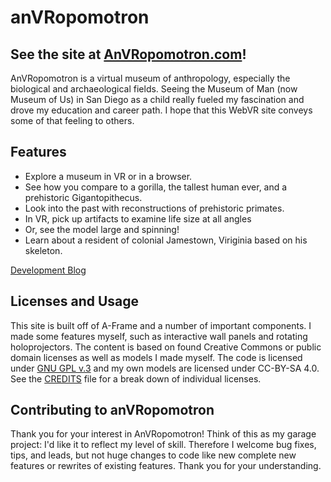 # anVRopomotron
## See the site at [AnVRopomotron.com](https://www.anvropomotron.com)!

AnVRopomotron is a virtual museum of anthropology, especially the biological and archaeological fields. Seeing the Museum of Man (now Museum of Us) in San Diego as a child really fueled my fascination and drove my education and career path. I hope that this WebVR site conveys some of that feeling to others.

## Features
* Explore a museum in VR or in a browser.
* See how you compare to a gorilla, the tallest human ever, and a prehistoric Gigantopithecus.
* Look into the past with reconstructions of prehistoric primates.
* In VR, pick up artifacts to examine life size at all angles
* Or, see the model large and spinning!
* Learn about a resident of colonial Jamestown, Viriginia based on his skeleton.

[Development Blog](https://keithcchan.com/tag/anvropomotron)

## Licenses and Usage
This site is built off of A-Frame and a number of important components. I made some features myself, such as interactive wall panels and rotating holoprojectors. The content is based on found Creative Commons or public domain licenses as well as models I made myself. The code is licensed under [GNU GPL v.3](LICENSE.md) and my own models are licensed under CC-BY-SA 4.0. See the [CREDITS](CREDITS.md) file for a break down of individual licenses.

## Contributing to anVRopomotron
Thank you for your interest in AnVRopomotron! Think of this as my garage project: I'd like it to reflect my level of skill. Therefore I welcome bug fixes, tips, and leads, but not huge changes to code like new complete new features or rewrites of existing features. Thank you for your understanding. 
